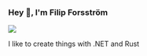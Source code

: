 ### Hey 👋, I'm Filip Forsström

[![](https://img.shields.io/badge/-Filip%20Forsström-blue?style=flat-square&logo=Linkedin&logoColor=white&link=https://www.linkedin.com/in/filip-forsstr%C3%B6m-366509220/)](https://www.linkedin.com/in/filip-forsstr%C3%B6m-366509220/)

I like to create things with .NET and Rust
